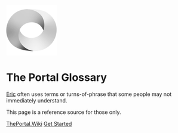<!-- _coverpage.md -->

![logo](img/the-portal-logo.png)

# The Portal Glossary

[Eric](https://twitter.com/EricRWeinstein) often uses terms or turns-of-phrase that some people may not immediately understand. 

This page is a reference source for those only.

[ThePortal.Wiki](https://theportal.wiki/)
[Get Started](#the-portal-glossary)
